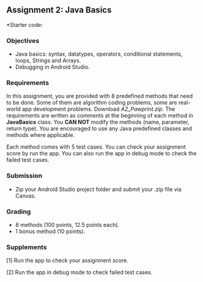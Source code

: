 ## Assignment 2: Java Basics



*Starter code:  



### Objectives 

- Java basics: syntax, datatypes, operators, conditional statements, loops, Strings and Arrays. 
- Debugging in Android Studio. 



### Requirements 

In this assignment, you are provided with 8 predefined methods that need to be done. Some of them are algorithm coding problems, some are real-world app development problems. Download *A2_Pawprint.zip*. The requirements are written as comments at the beginning of each method in **JavaBasics** class. You **CAN NOT** modify the methods (name, parameter, return type). You are encouraged to use any Java predefined classes and methods where applicable. 

Each method comes with 5 test cases. You can check your assignment score by run the app. You can also run the app in debug mode to check the failed test cases. 



### Submission 

- Zip your Android Studio project folder and submit your .zip file via Canvas. 



### Grading 

- 8 methods (100 points, 12.5 points each). 
- 1 bonus method (10 points). 



### Supplements 

[1] Run the app to check your assignment score. 



[2] Run the app in debug mode to check failed test cases. 